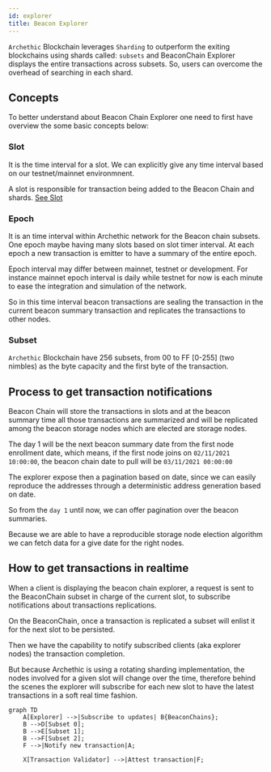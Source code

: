 ```yaml
---
id: explorer
title: Beacon Explorer
---
```


`Archethic` Blockchain leverages `Sharding` to outperform the exiting blockchains using shards called: `subsets` and BeaconChain Explorer displays the entire transactions across subsets. 
So, users can overcome the overhead of searching in each shard.

## Concepts
To better understand about Beacon Chain Explorer one need to first have overview the some basic concepts below: 

### Slot

It is the time interval for a slot. We can explicitly give any time interval based on our testnet/mainnet environmnent.

A slot is responsible for transaction being added to the Beacon Chain and shards. [See Slot](/learn/sharding/beacon-chain#slot)

### Epoch

It is an time interval within Archethic network for the Beacon chain subsets.
One epoch maybe having many slots based on slot timer interval.
At each epoch a new transaction is emitter to have a summary of the entire epoch.

Epoch interval may differ between mainnet, testnet or development. For instance mainnet epoch interval is daily while testnet for now is each minute to ease the integration and simulation of the network.

So in this time interval beacon transactions are sealing the transaction in the current beacon summary transaction and replicates the transactions to other nodes.

### Subset
`Archethic` Blockchain have 256 subsets, from 00 to FF [0-255] (two nimbles) as the byte capacity and the first byte of the transaction.

## Process to get transaction notifications

Beacon Chain will store the transactions in slots and at the beacon summary time all those transactions are summarized and will be replicated among the beacon storage nodes which are elected are storage nodes.

The day 1 will be the next beacon summary date from the first node enrollment date, which means, if the first node joins on `02/11/2021 10:00:00`, the beacon chain date to pull will be `03/11/2021 00:00:00`

The explorer expose then a pagination based on date, since we can easily reproduce the addresses through a deterministic
address generation based on date.

So from the `day 1` until now, we can offer pagination over the beacon summaries.

Because we are able to have a reproducible storage node election algorithm we can fetch data for a give date
for the right nodes.

## How to get transactions in realtime

When a client is displaying the beacon chain explorer, a request is sent to the BeaconChain subset in charge of the current slot, to subscribe notifications about transactions replications.

On the BeaconChain, once a transaction is replicated a subset will enlist it for the next slot to be persisted.

Then we have the capability to notify subscribed clients (aka explorer nodes) the transaction completion.

But because Archethic is using a rotating sharding implementation, the nodes involved for a given slot will change over the time, therefore behind the scenes the explorer will subscribe for each new slot to have the latest transactions in a soft real time fashion.

```mermaid
graph TD
    A[Explorer] -->|Subscribe to updates| B{BeaconChains};
    B -->D[Subset 0];
    B -->E[Subset 1];
    B -->F[Subset 2];
    F -->|Notify new transaction|A;
    
    X[Transaction Validator] -->|Attest transaction|F;
```
